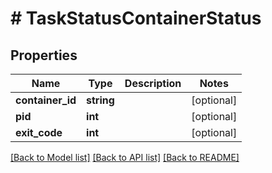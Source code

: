 # # TaskStatusContainerStatus

## Properties

Name | Type | Description | Notes
------------ | ------------- | ------------- | -------------
**container_id** | **string** |  | [optional] 
**pid** | **int** |  | [optional] 
**exit_code** | **int** |  | [optional] 

[[Back to Model list]](../../README.md#documentation-for-models) [[Back to API list]](../../README.md#documentation-for-api-endpoints) [[Back to README]](../../README.md)


